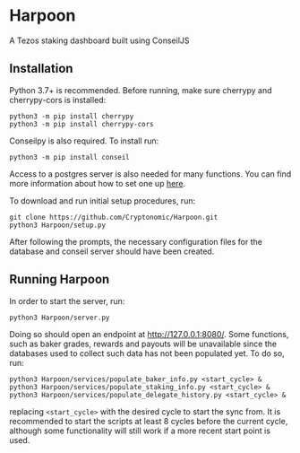 # Harpoon
A Tezos staking dashboard built using ConseilJS

## Installation
Python 3.7+ is recommended. Before running, make sure cherrypy and cherrypy-cors is installed:

```
python3 -m pip install cherrypy
python3 -m pip install cherrypy-cors
```
Conseilpy is also required. To install run:

```
python3 -m pip install conseil
```
Access to a postgres server is also needed for many functions. You can find more information about how to set one up [here](https://www.postgresql.org/). 

To download and run initial setup procedures, run:

```
git clone https://github.com/Cryptonomic/Harpoon.git
python3 Harpoon/setup.py
```
After following the prompts, the necessary configuration files for the database and conseil server should have been created. 

## Running Harpoon
In order to start the server, run:
```
python3 Harpoon/server.py
```
Doing so should open an endpoint at http://127.0.0.1:8080/. Some functions, such as baker grades, rewards and payouts will be unavailable since the databases used to collect such data has not been populated yet. To do so, run:
```
python3 Harpoon/services/populate_baker_info.py <start_cycle> &
python3 Harpoon/services/populate_staking_info.py <start_cycle> &
python3 Harpoon/services/populate_delegate_history.py <start_cycle> &
```
replacing `<start_cycle>` with the desired cycle to start the sync from. It is recommended to start the scripts at least 8 cycles before the current cycle, although some functionality will still work if a more recent start point is used. 

